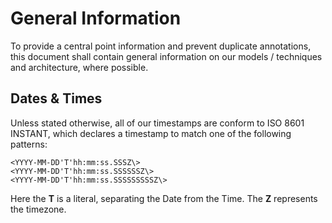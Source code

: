 # General Information

To provide a central point information and prevent duplicate annotations, this document shall contain general information on our models / techniques and architecture, where possible.

##  <a id="Date&Time" />Dates & Times

Unless stated otherwise, all of our timestamps are conform to ISO 8601 INSTANT, which declares a timestamp to match one of the following patterns:

```
<YYYY-MM-DD'T'hh:mm:ss.SSSZ\>
<YYYY-MM-DD'T'hh:mm:ss.SSSSSSZ\>
<YYYY-MM-DD'T'hh:mm:ss.SSSSSSSSSZ\>
```
Here the **T** is a literal, separating the Date from the Time. 
The **Z** represents the timezone.
